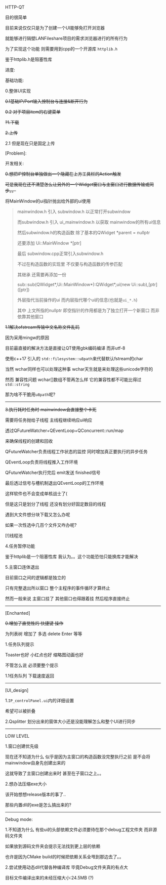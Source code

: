HTTP-QT



目的很简单

目前来说仅仅只是为了创建一个UI能够免打开浏览器

就能够进行隔壁LANFileshare项目的需求浏览器进行的所有行为



为了实现这个功能 则需要用到cpp的一个开源库 `httplib.h`

鉴于httplib.h是阻塞性库



进度:

基础功能:

0.整体UI实现

~~0.1基础IP/Port输入控制台与连接&断开行为~~

~~0.2 对于项目item的右键菜单~~





~~?1.下载~~

~~2.上传~~

2.1 但是现在只是固定上传



\[Problem]:

开发相关:

~~0.想把IP控制台单独做出一个隐藏在上方工具栏的Action触发~~

~~可是我现在还不清楚怎么让另外的一个Widget窗口与主窗口进行数据传输或同步。。~~



将MainWindow的ui指针抛出给外部的ui使用

> mainwindow.h 引入 subwindow.h 以正常打开subwindow
>
> 而subwindow.h 引入 ui_mainwindow.h 以获取 mainwindow的所有ui信息
>
> 然后subwindow.h的构造函数 除了基本的QWidget *parent = nullptr
>
> 还要添加 Ui::MainWindow *[ptr]
>
> 
>
> 最后 subwindow.cpp正常引入subwindow.h
>
> 不过在构造函数的实现里 不仅要与构造函数的传参匹配
>
> 其继承 还需要再添加一份 
>
> sub::sub(QWidget\*,Ui::MainWindow\*):QWidget\*,ui(new Ui::sub),\[ptr]([ptr])
>
> 
>
> 外层指代当前操作的ui 而内层指代哪个ui的信息(也就是`ui_*.h`)
>
> 其中 上文所指的nullptr 即空指针的作用都是为了独立打开一个新窗口 而非依靠其他窗口



~~1.1解决ofstream传输中文名称文件乱码~~

因为采用mingw的原因 

目前最直接的解决方法是直接让QT使用gbk编码编译 而非utf-8



使用c++17 引入的 `std::filesystem::u8path`来代替默认fstream的char

当然 wchar同样也可以处理这种事 wchar天生就是来处理这些unicode字符的



然而 兼容性问题 wchar[]数组不管再怎么样 它的兼容性都不可能比得过`std::string`

那为啥不干脆用`u8path`呢?

****

~~3.执行耗时任务时 mainwindow会直接整个卡死~~



需要将任务抛给子线程 主线程继续响应ui响应

透过QFutureWatcher+QEventLoop+QConcurrent::run/map

来确保线程的创建和回收



QFutureWatcher负责线程工作状态的监控 同时增加真正要执行的异步任务

QEventLoop负责将线程推入工作环境

QFutureWatcher执行完后 emit发送 finished信号

最后透过信号与槽机制退出QEventLoop的工作环境



这样软件也不会变成单核战士了(



但是这只是划分了线程 还没有划分好固定数目的线程

遇到大文件想分块下载又怎么办呢 

如果一次性选中几百个文件又咋办呢?



[!]线程池



4.任务暂停功能

鉴于httplib是一个阻塞性库 我认为。。这个功能恐怕只能换库才能解决



5.主窗口连体退出

目前窗口之间的逻辑都是独立的

只有完整退出所以窗口 整个主程序的事件循环才算终止



然而一般来说 主窗口挂了 其他窗口也得跟着挂 然后程序直接终止



****

\[Enchanted]

~~0.增加了直觉性的 快捷键 操作~~

为列表树 增加了  多选 delete Enter 等等



1.任务队列提示

Toaster也好 小红点也好 缩略图动画也好 

不管怎么说 必须要整个提示



1.1任务队列 下载速度返回

****

[UI_design]

1.`IP_controlPanel.ui`内的详细设置

希望可以被折叠



2.Qsplitter 划分出来的窗体大小还是没能理解怎么和整个UI进行同步



****

LOW LEVEL

1.窗口创建优先级

现在还不知道为什么 似乎是因为主窗口的构造函数没完整执行之前 是不会将mainwindow自身先创建出来的

这就导致了主窗口创建出来时 甚至在子窗口之上。。



2.想办法压缩exe大小

该开始想想release版本的事了..



那些内置dll的exe是怎么搞出来的?



****

Debug mode:

1.不知道为什么 有些ui的头部依赖文件必须要待在那个debug工程文件夹 而非源码文件夹

如果放到源码文件夹会提示无法找到更上层的依赖

也许是因为CMake build的时候把依赖关系全甩到那边去了。。



2.尝试使用动态dll代替各种编译库 毕竟Debug文件夹真的有点大



目标文件编译出来的未经压缩大小:24.5MB (?)